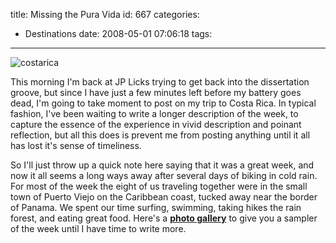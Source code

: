 title: Missing the Pura Vida
id: 667
categories:
  - Destinations
date: 2008-05-01 07:06:18
tags:
---

![costarica](http://www.timlindgren.com/whereproject/wp-content/uploads/2008/05/costarica.JPG "costarica")

This morning I'm back at JP Licks trying to get back into the dissertation groove, but since I have just a few minutes left before my battery goes dead, I'm going to take moment to post on my trip to Costa Rica. In typical fashion, I've been waiting to write a longer description of the week, to capture the essence of the experience in vivid description and poinant reflection, but all this does is prevent me from posting anything until it all has lost it's sense of timeliness.

So I'll just throw up a quick note here saying that it was a great week, and now it all seems a long ways away after several days of biking in cold rain. For most of the week the eight of us traveling together were in the small town of Puerto Viejo on the Caribbean coast, tucked away near the border of Panama. We spent our time surfing, swimming, taking hikes the rain forest, and eating great food. Here's a **[photo gallery](http://picasaweb.google.com/timlindgren/CostRica)** to give you a sampler of the week until I have time to write more.